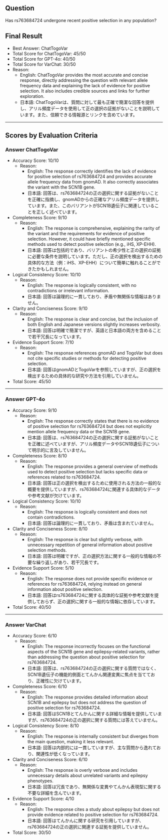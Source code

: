 ## Question

Has rs763684724 undergone recent positive selection in any population?

## Final Result

- Best Answer: ChatTogoVar
- Total Score for ChatTogoVar: 45/50
- Total Score for GPT-4o: 40/50
- Total Score for VarChat: 30/50
- Reason:
  - English: ChatTogoVar provides the most accurate and concise response, directly addressing the question with relevant allele frequency data and explaining the lack of evidence for positive selection. It also includes credible sources and links for further exploration.
  - 日本語: ChatTogoVarは、質問に対して最も正確で簡潔な回答を提供し、アリル頻度データを使用して正の選択の証拠がないことを説明しています。また、信頼できる情報源とリンクを含めています。

---

## Scores by Evaluation Criteria

### Answer ChatTogoVar
- Accuracy Score: 10/10
  - Reason: 
    - English: The response correctly identifies the lack of evidence for positive selection of rs763684724 and provides accurate allele frequency data from gnomAD. It also correctly associates the variant with the SCN1B gene.
    - 日本語: 回答は、rs763684724の正の選択に関する証拠がないことを正確に指摘し、gnomADからの正確なアリル頻度データを提供しています。また、このバリアントがSCN1B遺伝子に関連していることを正しく述べています。
- Completeness Score: 9/10
  - Reason: 
    - English: The response is comprehensive, explaining the rarity of the variant and the requirements for evidence of positive selection. However, it could have briefly mentioned specific methods used to detect positive selection (e.g., iHS, XP-EHH).
    - 日本語: 回答は包括的であり、バリアントの希少性と正の選択の証拠に必要な条件を説明しています。ただし、正の選択を検出するための具体的な方法（例：iHS、XP-EHH）について簡単に触れることができたかもしれません。
- Logical Consistency Score: 10/10
  - Reason: 
    - English: The response is logically consistent, with no contradictions or irrelevant information.
    - 日本語: 回答は論理的に一貫しており、矛盾や無関係な情報はありません。
- Clarity and Conciseness Score: 9/10
  - Reason: 
    - English: The response is clear and concise, but the inclusion of both English and Japanese versions slightly increases verbosity.
    - 日本語: 回答は明確で簡潔ですが、英語と日本語の両方を含めることで若干冗長になっています。
- Evidence Support Score: 7/10
  - Reason: 
    - English: The response references gnomAD and TogoVar but does not cite specific studies or methods for detecting positive selection.
    - 日本語: 回答はgnomADとTogoVarを参照していますが、正の選択を検出するための具体的な研究や方法を引用していません。
- Total Score: 45/50

---

### Answer GPT-4o
- Accuracy Score: 9/10
  - Reason: 
    - English: The response correctly states that there is no evidence of positive selection for rs763684724 but does not explicitly mention allele frequency data or the SCN1B gene.
    - 日本語: 回答は、rs763684724の正の選択に関する証拠がないことを正確に述べていますが、アリル頻度データやSCN1B遺伝子について明示的に言及していません。
- Completeness Score: 8/10
  - Reason: 
    - English: The response provides a general overview of methods used to detect positive selection but lacks specific data or references related to rs763684724.
    - 日本語: 回答は正の選択を検出するために使用される方法の一般的な概要を提供していますが、rs763684724に関連する具体的なデータや参考文献が欠けています。
- Logical Consistency Score: 10/10
  - Reason: 
    - English: The response is logically consistent and does not contain contradictions.
    - 日本語: 回答は論理的に一貫しており、矛盾は含まれていません。
- Clarity and Conciseness Score: 8/10
  - Reason: 
    - English: The response is clear but slightly verbose, with unnecessary repetition of general information about positive selection methods.
    - 日本語: 回答は明確ですが、正の選択方法に関する一般的な情報の不要な繰り返しがあり、若干冗長です。
- Evidence Support Score: 5/10
  - Reason: 
    - English: The response does not provide specific evidence or references for rs763684724, relying instead on general information about positive selection.
    - 日本語: 回答はrs763684724に関する具体的な証拠や参考文献を提供しておらず、正の選択に関する一般的な情報に依存しています。
- Total Score: 40/50

---

### Answer VarChat
- Accuracy Score: 6/10
  - Reason: 
    - English: The response incorrectly focuses on the functional aspects of the SCN1B gene and epilepsy-related variants, rather than addressing the question about positive selection for rs763684724.
    - 日本語: 回答は、rs763684724の正の選択に関する質問ではなく、SCN1B遺伝子の機能的側面とてんかん関連変異に焦点を当てており、正確性に欠けています。
- Completeness Score: 6/10
  - Reason: 
    - English: The response provides detailed information about SCN1B and epilepsy but does not address the question of positive selection for rs763684724.
    - 日本語: 回答はSCN1Bとてんかんに関する詳細な情報を提供していますが、rs763684724の正の選択に関する質問には答えていません。
- Logical Consistency Score: 8/10
  - Reason: 
    - English: The response is internally consistent but diverges from the main question, making it less relevant.
    - 日本語: 回答は内部的には一貫していますが、主な質問から逸れており、関連性が低くなっています。
- Clarity and Conciseness Score: 6/10
  - Reason: 
    - English: The response is overly verbose and includes unnecessary details about unrelated variants and epilepsy phenotypes.
    - 日本語: 回答は冗長であり、無関係な変異やてんかん表現型に関する不要な詳細を含んでいます。
- Evidence Support Score: 4/10
  - Reason: 
    - English: The response cites a study about epilepsy but does not provide evidence related to positive selection for rs763684724.
    - 日本語: 回答はてんかんに関する研究を引用していますが、rs763684724の正の選択に関連する証拠を提供していません。
- Total Score: 30/50